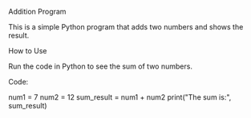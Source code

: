 Addition Program

This is a simple Python program that adds two numbers and shows the result.

How to Use

Run the code in Python to see the sum of two numbers.

Code:

num1 = 7
num2 = 12
sum_result = num1 + num2
print("The sum is:", sum_result)